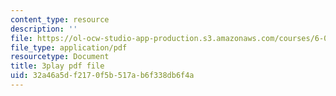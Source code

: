 ```yaml
---
content_type: resource
description: ''
file: https://ol-ocw-studio-app-production.s3.amazonaws.com/courses/6-041-probabilistic-systems-analysis-and-applied-probability-fall-2010/32a46a5df2170f5b517ab6f338db6f4a_6oV3pKLgW2I.pdf
file_type: application/pdf
resourcetype: Document
title: 3play pdf file
uid: 32a46a5d-f217-0f5b-517a-b6f338db6f4a
---
```

